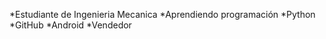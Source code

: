*Estudiante de Ingenieria Mecanica
*Aprendiendo programación
  *Python
  *GitHub
  *Android
*Vendedor
